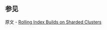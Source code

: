 ## 参见

原文 - [Rolling Index Builds on Sharded Clusters]( https://docs.mongodb.com/manual/tutorial/build-indexes-on-sharded-clusters/ )

